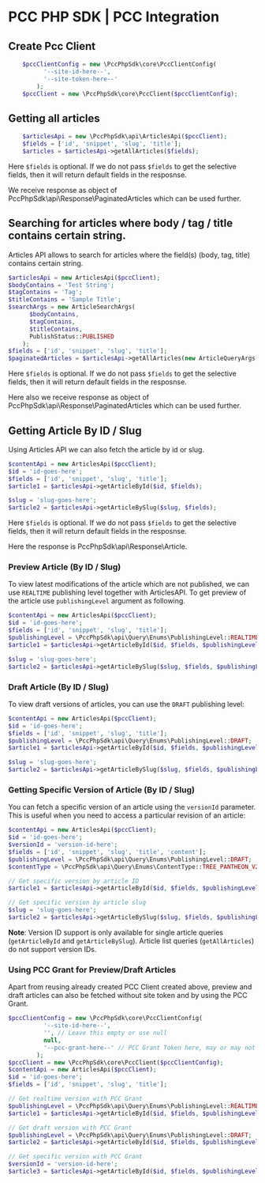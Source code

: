 # PCC PHP SDK | PCC Integration

## Create Pcc Client

```php
    $pccClientConfig = new \PccPhpSdk\core\PccClientConfig(
          '--site-id-here--',
          '--site-token-here--'
        );
    $pccClient = new \PccPhpSdk\core\PccClient($pccClientConfig);
```

## Getting all articles

```php
    $articlesApi = new \PccPhpSdk\api\ArticlesApi($pccClient);
    $fields = ['id', 'snippet', 'slug', 'title'];
    $articles = $articlesApi->getAllArticles($fields);
```

Here `$fields` is optional. If we do not pass `$fields` to get the selective fields, then it will return default fields in the resposnse.

We receive response as object of PccPhpSdk\api\Response\PaginatedArticles which can be used further.

## Searching for articles where body / tag / title contains certain string.

Articles API allows to search for articles where the field(s) (body, tag, title) contains certain string.

```php
$articlesApi = new ArticlesApi($pccClient);
$bodyContains = 'Test String';
$tagContains = 'Tag';
$titleContains = 'Sample Title';
$searchArgs = new ArticleSearchArgs(
      $bodyContains,
      $tagContains,
      $titleContains,
      PublishStatus::PUBLISHED
    );
$fields = ['id', 'snippet', 'slug', 'title'];
$paginatedArticles = $articlesApi->getAllArticles(new ArticleQueryArgs(), $searchArgs, $fields);
```

Here `$fields` is optional. If we do not pass `$fields` to get the selective fields, then it will return default fields in the resposnse.

Here also we receive response as object of PccPhpSdk\api\Response\PaginatedArticles which can be used further.

## Getting Article By ID / Slug

Using Articles API we can also fetch the article by id or slug.

```php
$contentApi = new ArticlesApi($pccClient);
$id = 'id-goes-here';
$fields = ['id', 'snippet', 'slug', 'title'];
$article1 = $articlesApi->getArticleById($id, $fields);

$slug = 'slug-goes-here';
$article2 = $articlesApi->getArticleBySlug($slug, $fields);
```

Here `$fields` is optional. If we do not pass `$fields` to get the selective fields, then it will return default fields in the resposnse.

Here the response is PccPhpSdk\api\Response\Article.

### Preview Article (By ID / Slug)

To view latest modifications of the article which are not published, we can use `REALTIME` publishing level together with ArticlesAPI.
To get preview of the article use `publishingLevel` argument as following.

```php
$contentApi = new ArticlesApi($pccClient);
$id = 'id-goes-here';
$fields = ['id', 'snippet', 'slug', 'title'];
$publishingLevel = \PccPhpSdk\api\Query\Enums\PublishingLevel::REALTIME;
$article1 = $articlesApi->getArticleById($id, $fields, $publishingLevel);

$slug = 'slug-goes-here';
$article2 = $articlesApi->getArticleBySlug($slug, $fields, $publishingLevel);
```

### Draft Article (By ID / Slug)

To view draft versions of articles, you can use the `DRAFT` publishing level:

```php
$contentApi = new ArticlesApi($pccClient);
$id = 'id-goes-here';
$fields = ['id', 'snippet', 'slug', 'title'];
$publishingLevel = \PccPhpSdk\api\Query\Enums\PublishingLevel::DRAFT;
$article1 = $articlesApi->getArticleById($id, $fields, $publishingLevel);

$slug = 'slug-goes-here';
$article2 = $articlesApi->getArticleBySlug($slug, $fields, $publishingLevel);
```

### Getting Specific Version of Article (By ID / Slug)

You can fetch a specific version of an article using the `versionId` parameter. This is useful when you need to access a particular revision of an article:

```php
$contentApi = new ArticlesApi($pccClient);
$id = 'id-goes-here';
$versionId = 'version-id-here';
$fields = ['id', 'snippet', 'slug', 'title', 'content'];
$publishingLevel = \PccPhpSdk\api\Query\Enums\PublishingLevel::DRAFT;
$contentType = \PccPhpSdk\api\Query\Enums\ContentType::TREE_PANTHEON_V2;

// Get specific version by article ID
$article1 = $articlesApi->getArticleById($id, $fields, $publishingLevel, $contentType, $versionId);

// Get specific version by article slug
$slug = 'slug-goes-here';
$article2 = $articlesApi->getArticleBySlug($slug, $fields, $publishingLevel, $versionId);
```

**Note**: Version ID support is only available for single article queries (`getArticleById` and `getArticleBySlug`). Article list queries (`getAllArticles`) do not support version IDs.

### Using PCC Grant for Preview/Draft Articles

Apart from reusing already created PCC Client created above, preview and draft articles can also be fetched without site token and by using the PCC Grant.

```php
$pccClientConfig = new \PccPhpSdk\core\PccClientConfig(
          '--site-id-here--',
          '', // Leave this empty or use null
          null,
          '--pcc-grant-here--' // PCC Grant Token here, may or may not include pcc_grant prefix.
        );
$pccClient = new \PccPhpSdk\core\PccClient($pccClientConfig);
$contentApi = new ArticlesApi($pccClient);
$id = 'id-goes-here';
$fields = ['id', 'snippet', 'slug', 'title'];

// Get realtime version with PCC Grant
$publishingLevel = \PccPhpSdk\api\Query\Enums\PublishingLevel::REALTIME;
$article1 = $articlesApi->getArticleById($id, $fields, $publishingLevel);

// Get draft version with PCC Grant
$publishingLevel = \PccPhpSdk\api\Query\Enums\PublishingLevel::DRAFT;
$article2 = $articlesApi->getArticleById($id, $fields, $publishingLevel);

// Get specific version with PCC Grant
$versionId = 'version-id-here';
$article3 = $articlesApi->getArticleById($id, $fields, $publishingLevel, null, $versionId);
```

